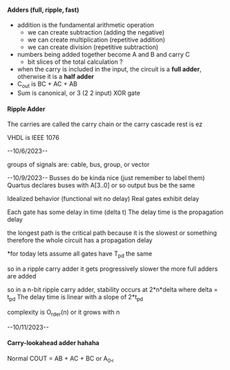 #### Adders (full, ripple, fast)
- addition is the fundamental arithmetic operation
	- we can create subtraction (adding the negative)
	- we can create multiplication (repetitive addition)
	- we can create division (repetitive subtraction)
 - numbers being added together become A and B and carry C
	 - bit slices of the total calculation ?
- when the carry is included in the input, the circuit is a **full adder**, otherwise it is a **half adder**
- C<sub>out</sub> is BC + AC + AB
- Sum is canonical, or 3 (2 2 input) XOR gate

#### Ripple Adder
The carries are called the carry chain or the carry cascade
rest is ez


VHDL is IEEE 1076

--10/6/2023--

groups of signals are: cable, bus, group, or vector



--10/9/2023--
Busses do be kinda nice (just remember to label them)
Quartus declares buses with A\[3..0] or so 
output bus be the same 


Idealized behavior (functional wit no delay)
Real gates exhibit delay

Each gate has some delay in time (delta t)
The delay time is the propagation delay

the longest path is the critical path because it is the slowest or something
therefore the whole circuit has a propagation delay

*for today lets assume all gates have T<sub>pd</sub> the same

so in a ripple carry adder it gets progressively slower the more full adders are added

so in a n-bit ripple carry adder, stability occurs at 2\*n\*delta where delta = t<sub>pd</sub>
	The delay time is linear with a slope of 2\*t<sub>pd</sub>

complexity is O<sub>rder</sub>(n) or it grows with n

--10/11/2023--
#### Carry-lookahead adder hahaha 

Normal COUT = AB + AC + BC
or A<sub>0<